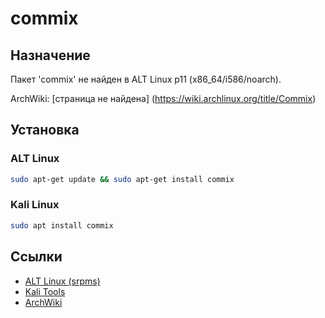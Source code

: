 # commix

## Назначение

Пакет 'commix' не найден в ALT Linux p11 (x86_64/i586/noarch).

ArchWiki: [страница не найдена] (https://wiki.archlinux.org/title/Commix)

## Установка

### ALT Linux
```bash
sudo apt-get update && sudo apt-get install commix
```

### Kali Linux
```bash
sudo apt install commix
```

## Ссылки

- [ALT Linux (srpms)](https://packages.altlinux.org/ru/p11/srpms/commix/)
- [Kali Tools](https://www.kali.org/tools/commix/)
- [ArchWiki](https://wiki.archlinux.org/title/Commix)
